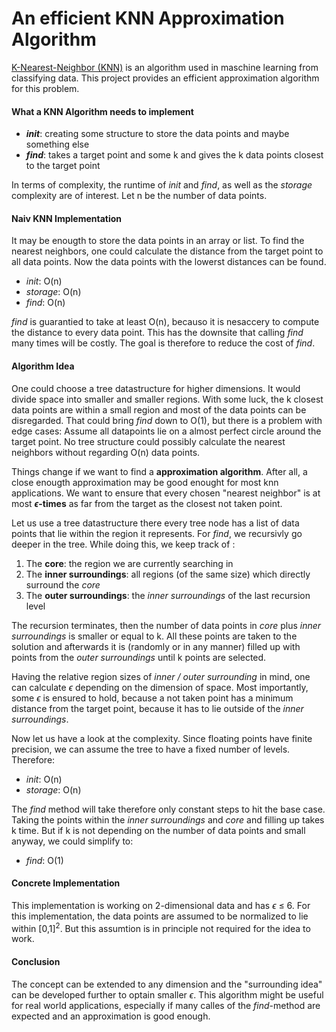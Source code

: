 # An efficient KNN Approximation Algorithm
[K-Nearest-Neighbor (KNN)](https://en.wikipedia.org/wiki/K-nearest_neighbors_algorithm) is an algorithm used in maschine learning from classifying data.
This project provides an efficient approximation algorithm for this problem.

#### What a KNN Algorithm needs to implement
* ***init***: creating some structure to store the data points and maybe something else
* ***find***: takes a target point and some k and gives the k data points closest to the target point 

In terms of complexity, the runtime of *init* and *find*, as well as the *storage* complexity are of interest.
Let n be the number of data points.

#### Naiv KNN Implementation
It may be enougth to store the data points in an array or list. To find the nearest neighbors, one could calculate the distance from the target point to all data points. Now the data points with the lowerst distances can be found. 

* *init*: O(n)
* *storage*: O(n)
* *find*: O(n)

*find* is guarantied to take at least O(n), becauso it is nesaccery to compute the distance to every data point. This has the downsite that calling *find* many times will be costly. The goal is therefore to reduce the cost of *find*.

#### Algorithm Idea
One could choose a tree datastructure for higher dimensions. It would divide space into smaller and smaller regions. With some luck, the k closest data points are within a small region and most of the data points can be disregarded. That could bring *find* down to O(1), but there is a problem with edge cases: Assume all datapoints lie on a almost perfect circle around the target point. No tree structure could possibly calculate the nearest neighbors without regarding O(n) data points. 

Things change if we want to find a **approximation algorithm**. After all, a close enougth approximation may be good enought for most knn applications.
We want to ensure that every chosen "nearest neighbor" is at most **$\epsilon$-times** as far from the target as the closest not taken point.

Let us use a tree datastructure there every tree node has a list of data points that lie within the region it represents. For *find*, we recursivly go deeper in the tree. While doing this, we keep track of :
1. The **core**: the region we are currently searching in
2. The **inner surroundings**: all regions (of the same size) which directly surround the *core*
3. The **outer surroundings**: the *inner surroundings* of the last recursion level

The recursion terminates, then the number of data points in *core* plus *inner surroundings* is smaller or equal to k. All these points are taken to the solution and afterwards it is (randomly or in any manner) filled up with points from the *outer surroundings* until k points are selected. 

Having the relative region sizes of *inner / outer surrounding* in mind, one can calculate $\epsilon$ depending on the dimension of space. Most importantly, some $\epsilon$ is ensured to hold, because a not taken point has a minimum distance from the target point, because it has to lie outside of the *inner surroundings*.

Now let us have a look at the complexity. Since floating points have finite precision, we can assume the tree to have a fixed number of levels. Therefore:
* *init*: O(n)
* *storage*: O(n)

The *find* method will take therefore only constant steps to hit the base case. Taking the points within the *inner surroundings* and *core* and filling up takes k time. But if k is not depending on the number of data points and small anyway, we could simplify to:
* *find*: O(1)

#### Concrete Implementation
This implementation is working on 2-dimensional data and has $\epsilon$ $\le$ 6. For this implementation, the data points are assumed to be normalized to lie within [0,1]<sup>2</sup>. But this assumtion is in principle not required for the idea to work.

#### Conclusion
The concept can be extended to any dimension and the "surrounding idea" can be developed further to optain smaller $\epsilon$. This algorithm might be useful for real world applications, especially if many calles of the *find*-method are expected and an approximation is good enough.

